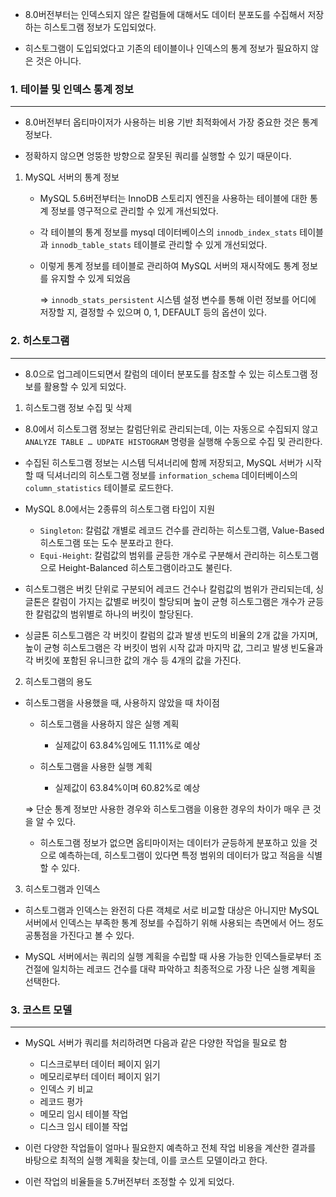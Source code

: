 - 8.0버전부터는 인덱스되지 않은 칼럼들에 대해서도 데이터 분포도를 수집해서 저장하는 히스토그램 정보가 도입되었다.

- 히스토그램이 도입되었다고 기존의 테이블이나 인덱스의 통계 정보가 필요하지 않은 것은 아니다.

### 1. 테이블 및 인덱스 통계 정보

---

- 8.0버전부터 옵티마이저가 사용하는 비용 기반 최적화에서 가장 중요한 것은 통계 정보다.

- 정확하지 않으면 엉뚱한 방향으로 잘못된 쿼리를 실행할 수 있기 때문이다.

1. MySQL 서버의 통계 정보

    - MySQL 5.6버전부터는 InnoDB 스토리지 엔진을 사용하는 테이블에 대한 통계 정보를 영구적으로 관리할 수 있게 개선되었다.

    - 각 테이블의 통계 정보를 mysql 데이터베이스의 `innodb_index_stats` 테이블과 `innodb_table_stats` 테이블로 관리할 수 있게 개선되었다.

    - 이렇게 통계 정보를 테이블로 관리하여 MySQL 서버의 재시작에도 통계 정보를 유지할 수 있게 되었음

      ⇒ `innodb_stats_persistent` 시스템 설정 변수를 통해 이런 정보를 어디에 저장할 지, 결정할 수 있으며 0, 1, DEFAULT 등의 옵션이 있다.

### 2. 히스토그램

---

- 8.0으로 업그레이드되면서 칼럼의 데이터 분포도를 참조할 수 있는 히스토그램 정보를 활용할 수 있게 되었다.

1. 히스토그램 정보 수집 및 삭제

- 8.0에서 히스토그램 정보는 칼럼단위로 관리되는데, 이는 자동으로 수집되지 않고 `ANALYZE TABLE … UDPATE HISTOGRAM` 명령을 실행해 수동으로 수집 및 관리한다.

- 수집된 히스토그램 정보는 시스템 딕셔너리에 함께 저장되고, MySQL 서버가 시작할 때 딕셔너리의 히스토그램 정보를 `information_schema` 데이터베이스의 `column_statistics`
  테이블로 로드한다.

- MySQL 8.0에서는 2종류의 히스토그램 타입이 지원

    - `Singleton`: 칼럼값 개별로 레코드 건수를 관리하는 히스토그램, Value-Based 히스토그램 또는 도수 분포라고 한다.
    - `Equi-Height`: 칼럼값의 범위를 균등한 개수로 구분해서 관리하는 히스토그램으로 Height-Balanced 히스토그램이라고도 불린다.

- 히스토그램은 버킷 단위로 구분되어 레코드 건수나 칼럼값의 범위가 관리되는데, 싱글톤은 칼럼이 가지는 값별로 버킷이 할당되며 높이 균형 히스토그램은 개수가 균등한 칼럼값의 범위별로 하나의 버킷이 할당된다.

- 싱글톤 히스토그램은 각 버킷이 칼럼의 값과 발생 빈도의 비율의 2개 값을 가지며, 높이 균형 히스토그램은 각 버킷이 범위 시작 값과 마지막 값, 그리고 발생 빈도율과 각 버킷에 포함된 유니크한 값의 개수 등
  4개의 값을 가진다.

2. 히스토그램의 용도

- 히스토그램을 사용했을 때, 사용하지 않았을 때 차이점

    - 히스토그램을 사용하지 않은 실행 계획

        - 실제값이 63.84%임에도 11.11%로 예상

    - 히스토그램을 사용한 실행 계획

        - 실제값이 63.84%이며 60.82%로 예상

  ⇒ 단순 통계 정보만 사용한 경우와 히스토그램을 이용한 경우의 차이가 매우 큰 것을 알 수 있다.

    - 히스토그램 정보가 없으면 옵티마이저는 데이터가 균등하게 분포하고 있을 것으로 예측하는데, 히스토그램이 있다면 특정 범위의 데이터가 많고 적음을 식별할 수 있다.

3. 히스토그램과 인덱스

- 히스토그램과 인덱스는 완전히 다른 객체로 서로 비교할 대상은 아니지만 MySQL 서버에서 인덱스는 부족한 통계 정보를 수집하기 위해 사용되는 측면에서 어느 정도 공통점을 가진다고 볼 수 있다.

- MySQL 서버에서는 쿼리의 실행 계획을 수립할 때 사용 가능한 인덱스들로부터 조건절에 일치하는 레코드 건수를 대략 파악하고 최종적으로 가장 나은 실행 계획을 선택한다.

### 3. 코스트 모델

---

- MySQL 서버가 쿼리를 처리하려면 다음과 같은 다양한 작업을 필요로 함

    - 디스크로부터 데이터 페이지 읽기
    - 메모리로부터 데이터 페이지 읽기
    - 인덱스 키 비교
    - 레코드 평가
    - 메모리 임시 테이블 작업
    - 디스크 임시 테이블 작업

- 이런 다양한 작업들이 얼마나 필요한지 예측하고 전체 작업 비용을 계산한 결과를 바탕으로 최적의 실행 계획을 찾는데, 이를 코스트 모델이라고 한다.

- 이런 작업의 비율들을 5.7버전부터 조정할 수 있게 되었다.